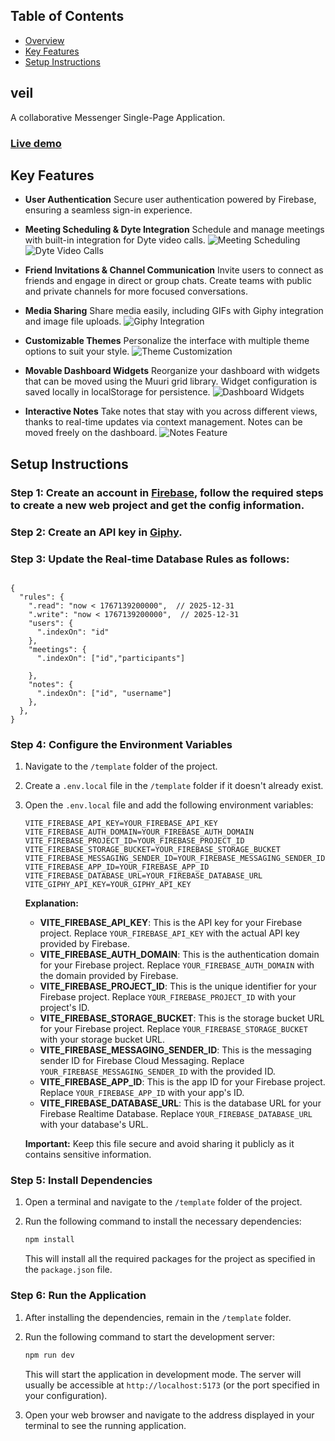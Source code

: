 ## Table of Contents

- [Overview](#veil)
- [Key Features](#key-features)
- [Setup Instructions](#setup-instructions)

<!-- End of Section -->

## veil

A collaborative Messenger Single-Page Application.

### [Live demo](https://veil-35640.web.app)

<!-- End of Section -->

## Key Features

- **User Authentication**
  Secure user authentication powered by Firebase, ensuring a seamless sign-in experience.

- **Meeting Scheduling & Dyte Integration**
  Schedule and manage meetings with built-in integration for Dyte video calls.
  ![Meeting Scheduling](https://nikola-nenovski.info/veil/meetings.png)  
  ![Dyte Video Calls](https://nikola-nenovski.info/veil/dyte.png)  

- **Friend Invitations & Channel Communication**
  Invite users to connect as friends and engage in direct or group chats. Create teams with public and private channels for more focused conversations.

- **Media Sharing**
  Share media easily, including GIFs with Giphy integration and image file uploads.
  ![Giphy Integration](https://nikola-nenovski.info/veil/giphy.png)  

- **Customizable Themes**
  Personalize the interface with multiple theme options to suit your style.
  ![Theme Customization](https://nikola-nenovski.info/veil/edit_profile.png)  

- **Movable Dashboard Widgets**
  Reorganize your dashboard with widgets that can be moved using the Muuri grid library. Widget configuration is saved locally in localStorage for persistence.
  ![Dashboard Widgets](https://nikola-nenovski.info/veil/dashboard.png)  

- **Interactive Notes**
  Take notes that stay with you across different views, thanks to real-time updates via context management. Notes can be moved freely on the dashboard.
  ![Notes Feature](https://nikola-nenovski.info/veil/notes.png)  
  

<!-- End of Section -->

## Setup Instructions

### Step 1: Create an account in [Firebase](https://firebase.google.com/), follow the required steps to create a new web project and get the config information.

### Step 2: Create an API key in [Giphy](https://developers.giphy.com/docs/api/).

### Step 3: Update the Real-time Database Rules as follows:

```plaintext

{
  "rules": {
    ".read": "now < 1767139200000",  // 2025-12-31
    ".write": "now < 1767139200000",  // 2025-12-31
    "users": {
      ".indexOn": "id"
    },
    "meetings": {
      ".indexOn": ["id","participants"]

    },
    "notes": {
      ".indexOn": ["id", "username"]
    },
  },
}

```

### Step 4: Configure the Environment Variables

1. Navigate to the `/template` folder of the project.
2. Create a `.env.local` file in the `/template` folder if it doesn't already exist.
3. Open the `.env.local` file and add the following environment variables:

   ```plaintext
   VITE_FIREBASE_API_KEY=YOUR_FIREBASE_API_KEY
   VITE_FIREBASE_AUTH_DOMAIN=YOUR_FIREBASE_AUTH_DOMAIN
   VITE_FIREBASE_PROJECT_ID=YOUR_FIREBASE_PROJECT_ID
   VITE_FIREBASE_STORAGE_BUCKET=YOUR_FIREBASE_STORAGE_BUCKET
   VITE_FIREBASE_MESSAGING_SENDER_ID=YOUR_FIREBASE_MESSAGING_SENDER_ID
   VITE_FIREBASE_APP_ID=YOUR_FIREBASE_APP_ID
   VITE_FIREBASE_DATABASE_URL=YOUR_FIREBASE_DATABASE_URL
   VITE_GIPHY_API_KEY=YOUR_GIPHY_API_KEY
   ```

   **Explanation:**

   - **VITE_FIREBASE_API_KEY**: This is the API key for your Firebase project. Replace `YOUR_FIREBASE_API_KEY` with the actual API key provided by Firebase.
   - **VITE_FIREBASE_AUTH_DOMAIN**: This is the authentication domain for your Firebase project. Replace `YOUR_FIREBASE_AUTH_DOMAIN` with the domain provided by Firebase.
   - **VITE_FIREBASE_PROJECT_ID**: This is the unique identifier for your Firebase project. Replace `YOUR_FIREBASE_PROJECT_ID` with your project's ID.
   - **VITE_FIREBASE_STORAGE_BUCKET**: This is the storage bucket URL for your Firebase project. Replace `YOUR_FIREBASE_STORAGE_BUCKET` with your storage bucket URL.
   - **VITE_FIREBASE_MESSAGING_SENDER_ID**: This is the messaging sender ID for Firebase Cloud Messaging. Replace `YOUR_FIREBASE_MESSAGING_SENDER_ID` with the provided ID.
   - **VITE_FIREBASE_APP_ID**: This is the app ID for your Firebase project. Replace `YOUR_FIREBASE_APP_ID` with your app's ID.
   - **VITE_FIREBASE_DATABASE_URL**: This is the database URL for your Firebase Realtime Database. Replace `YOUR_FIREBASE_DATABASE_URL` with your database's URL.

   **Important:** Keep this file secure and avoid sharing it publicly as it contains sensitive information.

### Step 5: Install Dependencies

1. Open a terminal and navigate to the `/template` folder of the project.
2. Run the following command to install the necessary dependencies:

   ```bash
   npm install
   ```

   This will install all the required packages for the project as specified in the `package.json` file.

### Step 6: Run the Application

1. After installing the dependencies, remain in the `/template` folder.
2. Run the following command to start the development server:

   ```bash
   npm run dev
   ```

   This will start the application in development mode. The server will usually be accessible at `http://localhost:5173` (or the port specified in your configuration).

3. Open your web browser and navigate to the address displayed in your terminal to see the running application.

<!-- End of Section -->

